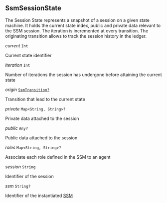 

## SsmSessionState  


The Session State represents a snapshot of a session on a given state machine. It holds the current state index, public and private data relevant to the SSM session. The iteration is incremented at every transition. The originating transition allows to track the session history in the ledger.

  
<article>

*current* `Int` 

Current state identifier

</article>
<article>

*iteration* `Int` 

Number of iterations the session has undergone before attaining the current state

</article>
<article>

*origin* [`SsmTransition?`](/docs/ssm-chaincode-signing-state-machine--page#ssmtransition) 

Transition that lead to the current state

</article>
<article>

*private* `Map<String, String>?` 

Private data attached to the session

</article>
<article>

*public* `Any?` 

Public data attached to the session

</article>
<article>

*roles* `Map<String, String>?` 

Associate each role defined in the SSM to an agent

</article>
<article>

*session* `String` 

Identifier of the session

</article>
<article>

*ssm* `String?` 

Identifier of the instantiated [SSM](/docs/ssm-chaincode-signing-state-machine--page#ssm)

</article>

